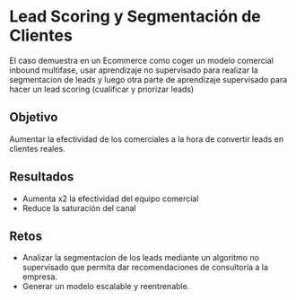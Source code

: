 # Lead Scoring y Segmentación de Clientes

El caso demuestra en un Ecommerce como coger un modelo comercial inbound multifase, usar aprendizaje no supervisado para realizar la segmentacion de leads y luego otra parte de aprendizaje supervisado para hacer un lead scoring (cualificar y priorizar leads)

## Objetivo

Aumentar la efectividad de los comerciales a la hora de convertir leads en clientes reales.

## Resultados

* Aumenta x2 la efectividad del equipo comercial
* Reduce la saturación del canal

## Retos

* Analizar la segmentacion de los leads mediante un algoritmo no supervisado que permita dar recomendaciones de consultoría a la empresa.
* Generar un modelo escalable y reentrenable.
